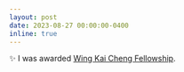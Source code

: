 ```yaml
---
layout: post
date: 2023-08-27 00:00:00-0400
inline: true
---
```


✨ I was awarded [Wing Kai Cheng Fellowship](https://cs.illinois.edu/about/awards/graduate-fellowships-awards/wing-kai-cheng-fellowship).

